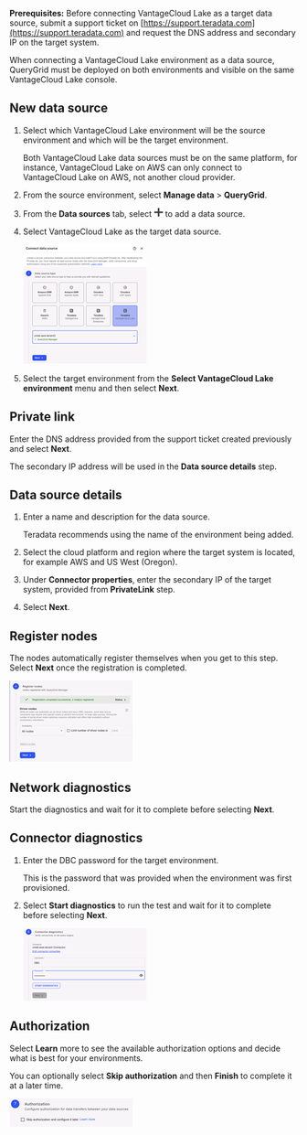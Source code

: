 **Prerequisites:** Before connecting VantageCloud Lake as a target data source, submit a support ticket on [https://support.teradata.com](https://support.teradata.com) and request the DNS address and secondary IP on the target system.

When connecting a VantageCloud Lake environment as a data source, QueryGrid must be deployed on both environments and visible on the same VantageCloud Lake console.

## New data source


1.  Select which VantageCloud Lake environment will be the source environment and which will be the target environment.

    Both VantageCloud Lake data sources must be on the same platform, for instance, VantageCloud Lake on AWS can only connect to VantageCloud Lake on AWS, not another cloud provider.


1.  From the source environment, select **Manage data** > **QueryGrid**.


1.  From the **Data sources** tab, select ![""](Images/gdy1625181386091.png) to add a data source.


1.  Select VantageCloud Lake as the target data source.

    ![QueryGrid data source](Images/euj1724287834509.png)


1.  Select the target environment from the **Select VantageCloud Lake environment** menu and then select **Next**.


## Private link


Enter the DNS address provided from the support ticket created previously and select **Next**.

The secondary IP address will be used in the **Data source details** step.

## Data source details


1.  Enter a name and description for the data source.

    Teradata recommends using the name of the environment being added.


1.  Select the cloud platform and region where the target system is located, for example AWS and US West (Oregon).


1.  Under **Connector properties**, enter the secondary IP of the target system, provided from **PrivateLink** step.


1.  Select **Next**.


## Register nodes


The nodes automatically register themselves when you get to this step. Select **Next** once the registration is completed.

![QueryGrid node registration](Images/rlr1724288508418.png)

## Network diagnostics


Start the diagnostics and wait for it to complete before selecting **Next**.

## Connector diagnostics


1.  Enter the DBC password for the target environment.

    This is the password that was provided when the environment was first provisioned.


1.  Select **Start diagnostics** to run the test and wait for it to complete before selecting **Next**.

    ![QueryGrid connector diagnostics](Images/rlm1724288803062.png)


## Authorization


Select **Learn** more to see the available authorization options and decide what is best for your environments.

You can optionally select **Skip authorization** and then **Finish** to complete it at a later time.

![QueryGrid connector authorization](Images/imr1724288993792.png)


